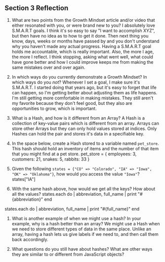 ## Section 3 Reflection

1. What are two points from the Growth Mindset article and/or video that either resonated with you, or were brand new to you?
I absolutely love S.M.A.R.T goals. I think it's so easy to say "I want to accomplish XYZ", but then have no idea as to how to get it done. Then next thing you know, days, weeks or months have passed by and you don't understand why you haven't made any actual progress. Having a S.M.A.R.T goal holds me accountable, which is really important. Also, the more I age, the more I reflect. I think stopping, asking what went well, what could have gone better and how I could improve keeps me from making the same mistakes over and over again.

1. In which ways do you currently demonstrate a Growth Mindset? In which ways do you _not_?
Whenever I set a goal, I make sure it's S.M.A.R.T. I started doing that years ago, but it's easy to forget that life can happen, so I'm getting better about adjusting them as life happens. I'm still getting more comfortable in making mistakes. They still aren't my favorite because they don't feel good, but they also are opportunities to grow, which is important.

1. What is a Hash, and how is it different from an Array?
A Hash is a collection of key-value pairs which is different from an array. Arrays can store other Arrays but they can only hold values stored at indices. Only Hashes can hold the pair and stores it's data in a specifiable key.

1. In the space below, create a Hash stored to a variable named `pet_store`.  This hash should hold an inventory of items and the number of that item that you might find at a pet store.
pet_store = {
    employees: 3,
    customers: 21,
    snakes: 5,
    rabbits: 33
}

1. Given the following `states = {"CO" => "Colorado", "IA" => "Iowa", "OK" => "Oklahoma"}`, how would you access the value `"Iowa"`?
states["IA"]

1. With the same hash above, how would we get all the keys?  How about all the values?
states.each do | abbreviation, full_name |
    print "#{abbreviation}"
end

states.each do | abbreviation, full_name |
    print "#{full_name}"
end

1. What is another example of when we might use a hash?  In your example, why is a hash better than an array?
We might use a Hash when we need to store different types of data in the same place. Unlike an array, having a hash lets us give labels if we need to, and then call them back accordingly. 

1. What questions do you still have about hashes?
What are other ways they are similar to or different from JavaScript objects?